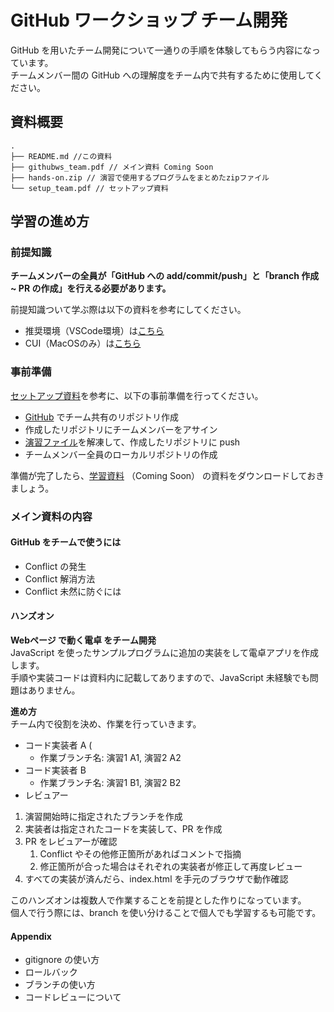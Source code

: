 # GitHub ワークショップ チーム開発

GitHub を用いたチーム開発について一通りの手順を体験してもらう内容になっています。  
チームメンバー間の GitHub への理解度をチーム内で共有するために使用してください。

## 資料概要
```
.
├── README.md //この資料
├── githubws_team.pdf // メイン資料 Coming Soon
├── hands-on.zip // 演習で使用するプログラムをまとめたzipファイル
└── setup_team.pdf // セットアップ資料 
```

## 学習の進め方

### 前提知識

**チームメンバーの全員が「GitHub への add/commit/push」と「branch 作成 ~ PR の作成」を行える必要があります。**

前提知識ついて学ぶ際は以下の資料を参考にしてください。
- 推奨環境（VSCode環境）は[こちら](https://github.com/hackujp/github_tutorial/tree/main/ver_VSCode/)
- CUI（MacOSのみ）は[こちら](https://github.com/hackujp/github_tutorial/tree/main/ver_CUI/)

### 事前準備

[セットアップ資料](./setup_team.pdf)を参考に、以下の事前準備を行ってください。

- [GitHub](https://github.co.jp/) でチーム共有のリポジトリ作成
- 作成したリポジトリにチームメンバーをアサイン
- [演習ファイル](./team_hands-on.zip)を解凍して、作成したリポジトリに push
- チームメンバー全員のローカルリポジトリの作成

準備が完了したら、[学習資料](./githubws_team.pdf) （Coming Soon） の資料をダウンロードしておきましょう。

### メイン資料の内容

#### GitHub をチームで使うには
- Conflict の発生
- Conflict 解消方法
- Conflict 未然に防ぐには

#### ハンズオン  
**Webページ で動く電卓 をチーム開発**  
JavaScript を使ったサンプルプログラムに追加の実装をして電卓アプリを作成します。  
手順や実装コードは資料内に記載してありますので、JavaScript 未経験でも問題はありません。  

**進め方**  
チーム内で役割を決め、作業を行っていきます。

- コード実装者 A (
	- 作業ブランチ名: 演習1 A1, 演習2 A2
- コード実装者 B
	- 作業ブランチ名: 演習1 B1, 演習2 B2
- レビュアー 

1. 演習開始時に指定されたブランチを作成
2. 実装者は指定されたコードを実装して、PR を作成
3. PR をレビュアーが確認
	1. Conflict やその他修正箇所があればコメントで指摘
	2. 修正箇所が合った場合はそれぞれの実装者が修正して再度レビュー
4. すべての実装が済んだら、index.html を手元のブラウザで動作確認

このハンズオンは複数人で作業することを前提とした作りになっています。  
個人で行う際には、branch を使い分けることで個人でも学習するも可能です。

#### Appendix
- gitignore の使い方
- ロールバック
- ブランチの使い方
- コードレビューについて
